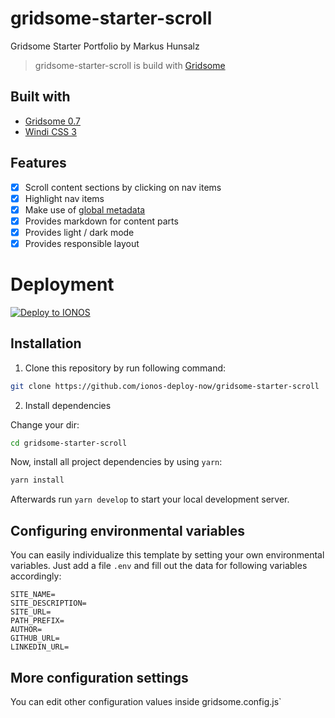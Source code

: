 # gridsome-starter-scroll

Gridsome Starter Portfolio by Markus Hunsalz 

> gridsome-starter-scroll is build with [Gridsome](https://gridsome.org)

## Built with

- [Gridsome 0.7](https://gridsome.org/)
- [Windi CSS 3](https://windicss.org/)

## Features

- [x] Scroll content sections by clicking on nav items
- [x] Highlight nav items 
- [x] Make use of [global metadata](https://gridsome.org/docs/config/#metadata)
- [x] Provides markdown for content parts
- [x] Provides light / dark mode
- [x] Provides responsible layout

# Deployment

[![Deploy to IONOS](https://images.ionos.space/deploy-now-icons/deploy-to-ionos-btn.svg)](https://ionos.space/setup?repo=https://github.com/ionos-deploy-now/gridsome-starter-scroll)

## Installation

1. Clone this repository by run following command:

```bash
git clone https://github.com/ionos-deploy-now/gridsome-starter-scroll
```

2. Install dependencies

Change your dir:

```bash
cd gridsome-starter-scroll
```

Now, install all project dependencies by using `yarn`:

```bash
yarn install
```

Afterwards run `yarn develop` to start your local development server.

## Configuring environmental variables

You can easily individualize this template by setting your own environmental variables. Just add a file `.env`
and fill out the data for following variables accordingly:

```dotenv
SITE_NAME=
SITE_DESCRIPTION=
SITE_URL=
PATH_PREFIX=
AUTHOR=
GITHUB_URL=
LINKEDIN_URL=
```

## More configuration settings

You can edit other configuration values inside gridsome.config.js`
